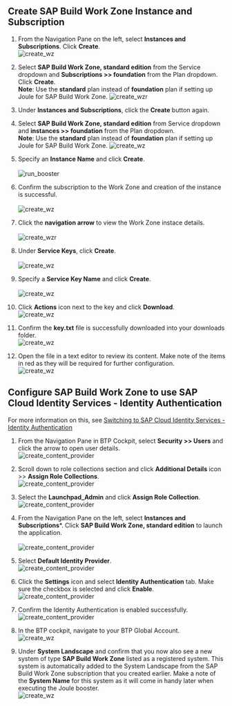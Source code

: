 ## Create SAP Build Work Zone Instance and Subscription
1. From the Navigation Pane on the left, select **Instances and Subscriptions**.  Click **Create**. </br>
![create_wz](1.jpg)

2. Select **SAP Build Work Zone, standard edition** from the Service dropdown and **Subscriptions >> foundation** from the Plan dropdown. Click **Create**.</br>
**Note**: Use the **standard** plan instead of **foundation** plan if setting up Joule for SAP Build Work Zone.
![create_wzr](2.jpg)   

3. Under **Instances and Subscriptions**, click the **Create** button again. 
4. Select **SAP Build Work Zone, standard edition** from Service dropdown and **instances >> foundation** from the Plan dropdown.</br>
**Note**: Use the **standard** plan instead of **foundation** plan if setting up Joule for SAP Build Work Zone.
![create_wz](3.jpg)  

5. Specify an **Instance Name** and click **Create**.</br>         
![run_booster](4.jpg)

6. Confirm the subscription to the Work Zone and creation of the instance is successful.</br>                                                        
![create_wz](5.jpg)

7. Click the **navigation arrow** to view the Work Zone instace details.</br>                                     
![create_wzr](6-1.jpg)

8. Under **Service Keys**, click **Create**.</br>                                                       
![create_wz](7.jpg)

9. Specify a **Service Key Name** and click **Create**.</br>                  
![create_wz](8.jpg)

10. Click **Actions** icon next to the key and click **Download**.</br>
![create_wz](9.jpg)

11. Confirm the **key.txt** file is successfully downloaded into your downloads folder.</br>
![create_wz](10.jpg)

12. Open the file in a text editor to review its content.  Make note of the items in red as they will be required for further configuration.</br>
![create_wz](11.jpg)

## Configure SAP Build Work Zone to use SAP Cloud Identity Services - Identity Authentication
For more information on this, see [Switching to SAP Cloud Identity Services - Identity Authentication](https://help.sap.com/docs/build-work-zone-standard-edition/sap-build-work-zone-standard-edition/switching-to-sap-cloud-identity-services-identity-authentication?q=identity+authentication)
1. From the Navigation Pane in BTP Cockpit, select **Security >> Users** and click the arrow to open user details.</br>
![create_content_provider](13.jpg)

2. Scroll down to role collections section and click **Additional Details** icon >> **Assign Role Collections**.</br> 
![create_content_provider](14.jpg)   

3. Select the **Launchpad_Admin** and click **Assign Role Collection**.</br>
![create_content_provider](15.jpg) 

4. From the Navigation Pane on the left, select **Instances and Subscriptions***. Click **SAP Build Work Zone, standard edition** to launch the application.</br>  
![create_content_provider](16.jpg) 

5. Select **Default Identity Provider**.</br>
![create_content_provider](17.jpg)

6. Click the **Settings** icon and select **Identity Authentication** tab.  Make sure the checkbox is selected and click **Enable**.</br>
![create_content_provider](18.jpg)

7. Confirm the Identity Authentication is enabled successfully.</br>
![create_content_provider](19.jpg)

8.  In the BTP cockpit, navigate to your BTP Global Account.</br>
![create_wz](11-1.jpg)
15.  Under **System Landscape** and confirm that you now also see a new system of type **SAP Build Work Zone** listed as a registered system.  This system is automatically added to the System Landscape from the SAP Build Work Zone subscription that you created earlier.  Make a note of the **System Name** for this system as it will come in handy later when executing the Joule booster.</br>
![create_wz](20.jpg)
